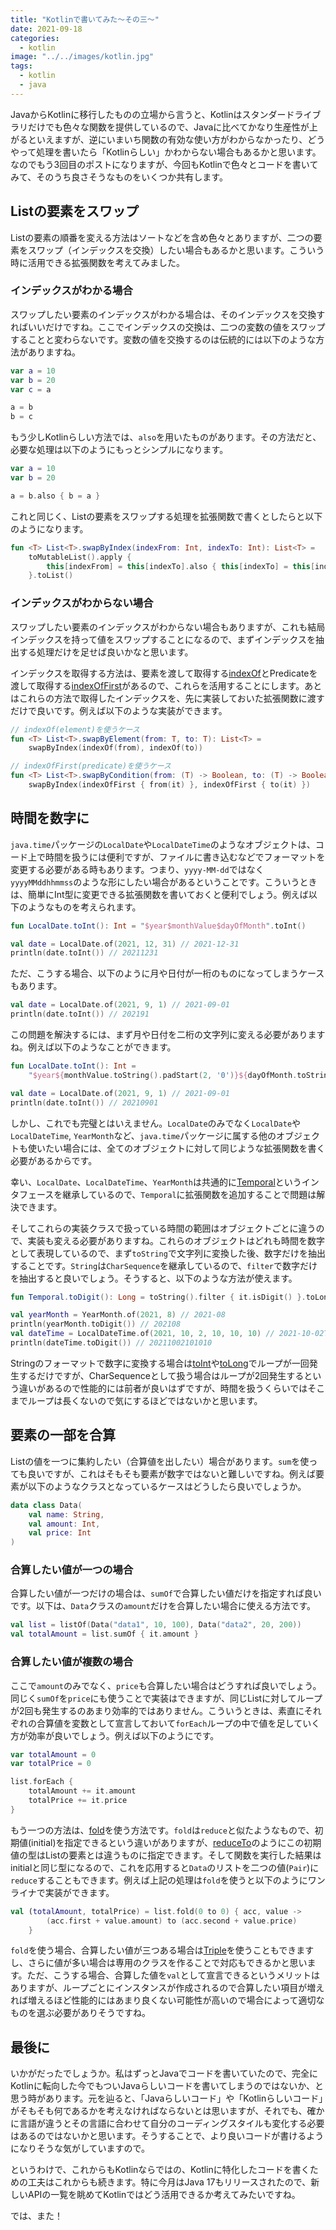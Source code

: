 ```yaml
---
title: "Kotlinで書いてみた〜その三〜"
date: 2021-09-18
categories: 
  - kotlin
image: "../../images/kotlin.jpg"
tags:
  - kotlin
  - java
---
```


JavaからKotlinに移行したものの立場から言うと、Kotlinはスタンダードライブラリだけでも色々な関数を提供しているので、Javaに比べてかなり生産性が上がるといえますが、逆にいまいち関数の有効な使い方がわからなかったり、どうやって処理を書いたら「Kotlinらしい」かわからない場合もあるかと思います。なのでもう3回目のポストになりますが、今回もKotlinで色々とコードを書いてみて、そのうち良さそうなものをいくつか共有します。

## Listの要素をスワップ

Listの要素の順番を変える方法はソートなどを含め色々とありますが、二つの要素をスワップ（インデックスを交換）したい場合もあるかと思います。こういう時に活用できる拡張関数を考えてみました。

### インデックスがわかる場合

スワップしたい要素のインデックスがわかる場合は、そのインデックスを交換すればいいだけですね。ここでインデックスの交換は、二つの変数の値をスワップすることと変わらないです。変数の値を交換するのは伝統的には以下のような方法がありますね。

```kotlin
var a = 10
var b = 20
var c = a

a = b
b = c
```

もう少しKotlinらしい方法では、`also`を用いたものがあります。その方法だと、必要な処理は以下のようにもっとシンプルになります。

```kotlin
var a = 10
var b = 20

a = b.also { b = a }
```

これと同じく、Listの要素をスワップする処理を拡張関数で書くとしたらと以下のようになります。

```kotlin
fun <T> List<T>.swapByIndex(indexFrom: Int, indexTo: Int): List<T> =
    toMutableList().apply {
        this[indexFrom] = this[indexTo].also { this[indexTo] = this[indexFrom] }
    }.toList()
```

### インデックスがわからない場合

スワップしたい要素のインデックスがわからない場合もありますが、これも結局インデックスを持って値をスワップすることになるので、まずインデックスを抽出する処理だけを足せば良いかなと思います。

インデックスを取得する方法は、要素を渡して取得する[indexOf](https://kotlinlang.org/api/latest/jvm/stdlib/kotlin.collections/index-of.html)とPredicateを渡して取得する[indexOfFirst](https://kotlinlang.org/api/latest/jvm/stdlib/kotlin.collections/index-of-first.html)があるので、これらを活用することにします。あとはこれらの方法で取得したインデックスを、先に実装しておいた拡張関数に渡すだけで良いです。例えば以下のような実装ができます。

```kotlin
// indexOf(element)を使うケース
fun <T> List<T>.swapByElement(from: T, to: T): List<T> =
    swapByIndex(indexOf(from), indexOf(to))

// indexOfFirst(predicate)を使うケース
fun <T> List<T>.swapByCondition(from: (T) -> Boolean, to: (T) -> Boolean): List<T> =
    swapByIndex(indexOfFirst { from(it) }, indexOfFirst { to(it) })
```

## 時間を数字に

`java.time`パッケージの`LocalDate`や`LocalDateTime`のようなオブジェクトは、コード上で時間を扱うには便利ですが、ファイルに書き込むなどでフォーマットを変更する必要がある時もあります。つまり、`yyyy-MM-dd`ではなく`yyyyMMddhhmmss`のような形にしたい場合があるということです。こういうときは、簡単にInt型に変更できる拡張関数を書いておくと便利でしょう。例えば以下のようなものを考えられます。

```kotlin
fun LocalDate.toInt(): Int = "$year$monthValue$dayOfMonth".toInt()

val date = LocalDate.of(2021, 12, 31) // 2021-12-31
println(date.toInt()) // 20211231
```

ただ、こうする場合、以下のように月や日付が一桁のものになってしまうケースもあります。

```kotlin
val date = LocalDate.of(2021, 9, 1) // 2021-09-01
println(date.toInt()) // 202191
```

この問題を解決するには、まず月や日付を二桁の文字列に変える必要がありますね。例えば以下のようなことができます。

```kotlin
fun LocalDate.toInt(): Int = 
    "$year${monthValue.toString().padStart(2, '0')}${dayOfMonth.toString().padStart(2, '0')}".toInt()

val date = LocalDate.of(2021, 9, 1) // 2021-09-01
println(date.toInt()) // 20210901
```

しかし、これでも完璧とはいえません。`LocalDate`のみでなく`LocalDate`や`LocalDateTime`, `YearMonth`など、`java.time`パッケージに属する他のオブジェクトも使いたい場合には、全てのオブジェクトに対して同じような拡張関数を書く必要があるからです。

幸い、`LocalDate`、`LocalDateTime`、`YearMonth`は共通的に[Temporal](https://docs.oracle.com/javase/jp/8/docs/api/java/time/temporal/Temporal.html)というインタフェースを継承しているので、`Temporal`に拡張関数を追加することで問題は解決できます。

そしてこれらの実装クラスで扱っている時間の範囲はオブジェクトごとに違うので、実装も変える必要がありますね。これらのオブジェクトはどれも時間を数字として表現しているので、まず`toString`で文字列に変換した後、数字だけを抽出することです。`String`は`CharSequence`を継承しているので、`filter`で数字だけを抽出すると良いでしょう。そうすると、以下のような方法が使えます。

```kotlin
fun Temporal.toDigit(): Long = toString().filter { it.isDigit() }.toLong()

val yearMonth = YearMonth.of(2021, 8) // 2021-08
println(yearMonth.toDigit()) // 202108
val dateTime = LocalDateTime.of(2021, 10, 2, 10, 10, 10) // 2021-10-02T10:10:10
println(dateTime.toDigit()) // 20211002101010
```

Stringのフォーマットで数字に変換する場合は[toInt](https://kotlinlang.org/api/latest/jvm/stdlib/kotlin.text/to-int.html)や[toLong](https://kotlinlang.org/api/latest/jvm/stdlib/kotlin.text/to-long.html)でループが一回発生するだけですが、CharSequenceとして扱う場合はループが2回発生するという違いがあるので性能的には前者が良いはずですが、時間を扱うくらいではそこまでループは長くないので気にするほどではないかと思います。

## 要素の一部を合算

Listの値を一つに集約したい（合算値を出したい）場合があります。`sum`を使っても良いですが、これはそもそも要素が数字ではないと難しいですね。例えば要素が以下のようなクラスとなっているケースはどうしたら良いでしょうか。

```kotlin
data class Data(
    val name: String,
    val amount: Int,
    val price: Int
)
```

### 合算したい値が一つの場合

合算したい値が一つだけの場合は、`sumOf`で合算したい値だけを指定すれば良いです。以下は、`Data`クラスの`amount`だけを合算したい場合に使える方法です。

```kotlin
val list = listOf(Data("data1", 10, 100), Data("data2", 20, 200))
val totalAmount = list.sumOf { it.amount }
```

### 合算したい値が複数の場合

ここで`amount`のみでなく、`price`も合算したい場合はどうすれば良いでしょう。同じく`sumOf`を`price`にも使うことで実装はできますが、同じListに対してループが2回も発生するのあまり効率的ではありません。こういうときは、素直にそれぞれの合算値を変数として宣言しておいて`forEach`ループの中で値を足していく方が効率が良いでしょう。例えば以下のようにです。

```kotlin
var totalAmount = 0
var totalPrice = 0

list.forEach {
    totalAmount += it.amount
    totalPrice += it.price
}
```

もう一つの方法は、[fold](https://kotlinlang.org/api/latest/jvm/stdlib/kotlin.collections/fold.html)を使う方法です。`fold`は`reduce`と似たようなもので、初期値(initial)を指定できるという違いがありますが、[reduceTo](https://kotlinlang.org/api/latest/jvm/stdlib/kotlin.collections/reduce-to.html)のようにこの初期値の型はListの要素とは違うものに指定できます。そして関数を実行した結果はinitialと同じ型になるので、これを応用すると`Data`のリストを二つの値(`Pair`)に`reduce`することもできます。例えば上記の処理は`fold`を使うと以下のようにワンライナで実装ができます。

```kotlin
val (totalAmount, totalPrice) = list.fold(0 to 0) { acc, value ->
        (acc.first + value.amount) to (acc.second + value.price)
    }
```

`fold`を使う場合、合算したい値が三つある場合は[Triple](https://kotlinlang.org/api/latest/jvm/stdlib/kotlin/-triple/)を使うこともできますし、さらに値が多い場合は専用のクラスを作ることで対応もできるかと思います。ただ、こうする場合、合算した値を`val`として宣言できるというメリットはありますが、ループごとにインスタンスが作成されるので合算したい項目が増えれば増えるほど性能的にはあまり良くない可能性が高いので場合によって適切なものを選ぶ必要がありそうですね。

## 最後に

いかがだったでしょうか。私はずっとJavaでコードを書いていたので、完全にKotlinに転向した今でもついJavaらしいコードを書いてしまうのではないか、と思う時があります。元を辿ると、「Javaらしいコード」や「Kotlinらしいコード」がそもそも何であるかを考えなければならないとは思いますが、それでも、確かに言語が違うとその言語に合わせて自分のコーディングスタイルも変化する必要はあるのではないかと思います。そうすることで、より良いコードが書けるようになりそうな気がしていますので。

というわけで、これからもKotlinならではの、Kotlinに特化したコードを書くための工夫はこれからも続きます。特に今月はJava 17もリリースされたので、新しいAPIの一覧を眺めてKotlinではどう活用できるか考えてみたいですね。

では、また！

